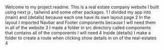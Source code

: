 Welcome to my project readme. This is a real estate company website I built using next js , tailwind and some other packages.
1 I divided my app into (main) and (details) because each one have its own layout page
2 In the layout I imported Navbar and Footer components because I will need them in all of the website
3 I made a folder in src directory called components that contains all of the components I will need
4 Inside (details) I make a folder to create a route when clicking show details in on of the real-estates
4
